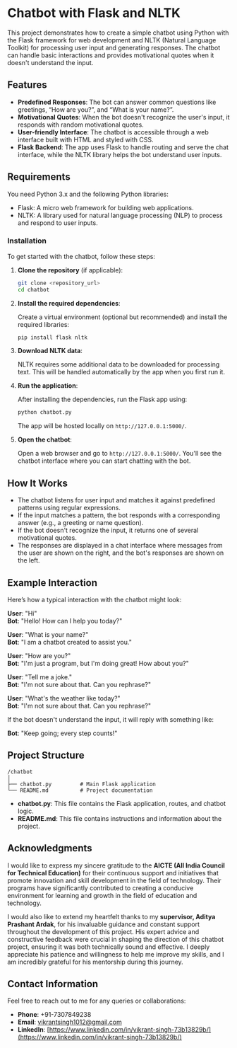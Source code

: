 

# Chatbot with Flask and NLTK

This project demonstrates how to create a simple chatbot using Python with the Flask framework for web development and NLTK (Natural Language Toolkit) for processing user input and generating responses. The chatbot can handle basic interactions and provides motivational quotes when it doesn't understand the input.

## Features

- **Predefined Responses**: The bot can answer common questions like greetings, “How are you?”, and “What is your name?”.
- **Motivational Quotes**: When the bot doesn't recognize the user's input, it responds with random motivational quotes.
- **User-friendly Interface**: The chatbot is accessible through a web interface built with HTML and styled with CSS.
- **Flask Backend**: The app uses Flask to handle routing and serve the chat interface, while the NLTK library helps the bot understand user inputs.

## Requirements

You need Python 3.x and the following Python libraries:

- Flask: A micro web framework for building web applications.
- NLTK: A library used for natural language processing (NLP) to process and respond to user inputs.

### Installation

To get started with the chatbot, follow these steps:

1. **Clone the repository** (if applicable):

    ```bash
    git clone <repository_url>
    cd chatbot
    ```

2. **Install the required dependencies**:

    Create a virtual environment (optional but recommended) and install the required libraries:

    ```bash
    pip install flask nltk
    ```

3. **Download NLTK data**:

    NLTK requires some additional data to be downloaded for processing text. This will be handled automatically by the app when you first run it.

4. **Run the application**:

    After installing the dependencies, run the Flask app using:

    ```bash
    python chatbot.py
    ```

    The app will be hosted locally on `http://127.0.0.1:5000/`.

5. **Open the chatbot**:

    Open a web browser and go to `http://127.0.0.1:5000/`. You'll see the chatbot interface where you can start chatting with the bot.

## How It Works

- The chatbot listens for user input and matches it against predefined patterns using regular expressions.
- If the input matches a pattern, the bot responds with a corresponding answer (e.g., a greeting or name question).
- If the bot doesn't recognize the input, it returns one of several motivational quotes.
- The responses are displayed in a chat interface where messages from the user are shown on the right, and the bot's responses are shown on the left.

## Example Interaction

Here’s how a typical interaction with the chatbot might look:

**User**: "Hi"  
**Bot**: "Hello! How can I help you today?"

**User**: "What is your name?"  
**Bot**: "I am a chatbot created to assist you."

**User**: "How are you?"  
**Bot**: "I'm just a program, but I'm doing great! How about you?"

**User**: "Tell me a joke."  
**Bot**: "I'm not sure about that. Can you rephrase?"

**User**: "What's the weather like today?"  
**Bot**: "I'm not sure about that. Can you rephrase?"

If the bot doesn't understand the input, it will reply with something like:

**Bot**: "Keep going; every step counts!"

## Project Structure

```
/chatbot
│
├── chatbot.py         # Main Flask application
└── README.md          # Project documentation
```

- **chatbot.py**: This file contains the Flask application, routes, and chatbot logic.
- **README.md**: This file contains instructions and information about the project.

## Acknowledgments

I would like to express my sincere gratitude to the **AICTE (All India Council for Technical Education)** for their continuous support and initiatives that promote innovation and skill development in the field of technology. Their programs have significantly contributed to creating a conducive environment for learning and growth in the field of education and technology.

I would also like to extend my heartfelt thanks to my **supervisor, Aditya Prashant Ardak**, for his invaluable guidance and constant support throughout the development of this project. His expert advice and constructive feedback were crucial in shaping the direction of this chatbot project, ensuring it was both technically sound and effective. I deeply appreciate his patience and willingness to help me improve my skills, and I am incredibly grateful for his mentorship during this journey.



## Contact Information

Feel free to reach out to me for any queries or collaborations:

- **Phone**: +91-7307849238
- **Email**: [vikrantsingh1012@gmail.com](mailto:vikrantsingh1012@gmail.com)
- **LinkedIn**: [https://www.linkedin.com/in/vikrant-singh-73b13829b/](https://www.linkedin.com/in/vikrant-singh-73b13829b/)

